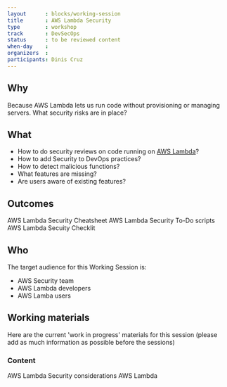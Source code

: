 ```yaml
---
layout      : blocks/working-session
title       : AWS Lambda Security
type        : workshop
track       : DevSecOps
status      : to be reviewed content
when-day    :
organizers  :
participants: Dinis Cruz
---
```



## Why

Because AWS Lambda lets us run code without provisioning or managing servers. What security risks are in place?

## What

 - How to do security reviews on code running on [AWS Lambda](https://aws.amazon.com/lambda)?
 - How to add Security to DevOps practices?
 - How to detect malicious functions?
 - What features are missing?
 - Are users aware of existing features?
 
## Outcomes

AWS Lambda Security Cheatsheet
AWS Lambda Security To-Do scripts
AWS Lambda Secuity Checklit

## Who

The target audience for this Working Session is:

- AWS Security team
- AWS Lambda developers
- AWS Lamba users

## Working materials

Here are the current 'work in progress' materials for this session (please add as much information as possible before the sessions)

### Content

AWS Lambda Security considerations
AWS Lambda
